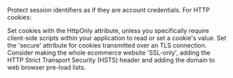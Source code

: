 Protect session identifiers as if they are account credentials. For HTTP cookies:

Set cookies with the HttpOnly attribute, unless you specifically require client-side scripts within your application to read or set a cookie's value.
Set the 'secure' attribute for cookies transmitted over an TLS connection.
Consider making the whole ecommerce website 'SSL-only', adding the HTTP Strict Transport Security (HSTS) header and adding the domain to web browser pre-load lists.
